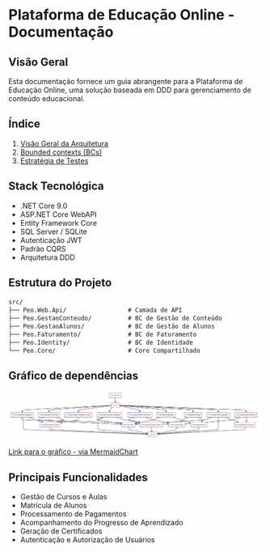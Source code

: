 # Plataforma de Educação Online - Documentação

## Visão Geral
Esta documentação fornece um guia abrangente para a Plataforma de Educação Online, uma solução baseada em DDD para gerenciamento de conteúdo educacional.

## Índice
1. [Visão Geral da Arquitetura](./architecture.md)
2. [Bounded contexts (BCs)](./bounded-contexts.md)
4. [Estratégia de Testes](./testing.md)

## Stack Tecnológica
- .NET Core 9.0
- ASP.NET Core WebAPI
- Entity Framework Core
- SQL Server / SQLite
- Autenticação JWT
- Padrão CQRS
- Arquitetura DDD

## Estrutura do Projeto
```
src/
├── Peo.Web.Api/                 # Camada de API
├── Peo.GestaoConteudo/          # BC de Gestão de Conteúdo
├── Peo.GestaoAlunos/            # BC de Gestão de Alunos
├── Peo.Faturamento/             # BC de Faturamento
├── Peo.Identity/                # BC de Identidade
└── Peo.Core/                    # Core Compartilhado
```

## Gráfico de dependências
![Gráfico de dependências](Dependencias.png)

[Link para o gráfico - via MermaidChart](https://www.mermaidchart.com/play?utm_source=mermaid_live_editor&utm_medium=toggle#pako:eNqdlMFugzAMhl8F5bBbeYAdJlWgTdx6mNTDmFAG6RaJxgiCpmrau8-UtKSJU2CciB3_v_0R8sNKqAR7ZIcavssv3uroNc1VhM9OQJFAK4pMHVpepFzzt5xhNB6i8TkaD9GcvUebzdO1wNqFKUdsLz5sFVy65VNBVgmlpT4VKRy5VKbuEo3H6IJyb4CrRHgIqyh6oLohfLZNU8uSawler1bKc0IGcxYvotMcElBa9BXc8rjNzVJxpDw2jhxNiOzHDOHQCzr7tBzrZcyGpXklu3L9t3WvoKMQjpmFAI1MAJ-RWnO8iO4CniFwxvSf2ALOz1z3LT_iuXSOnZWYRWaLeMRsoTXA_M5oQx-X7bia1lLbDE_hZ3sW7oodPzW8JgeedsXjLruNe2YZJJdbBpJQkTUe0f9dpsQA9H_mewTvGPee80uJS5s6piFP77eceOHXxDJpmOEKv720uQ0YFfv9Azh3fd0)

## Principais Funcionalidades
- Gestão de Cursos e Aulas
- Matrícula de Alunos
- Processamento de Pagamentos
- Acompanhamento do Progresso de Aprendizado
- Geração de Certificados
- Autenticação e Autorização de Usuários
